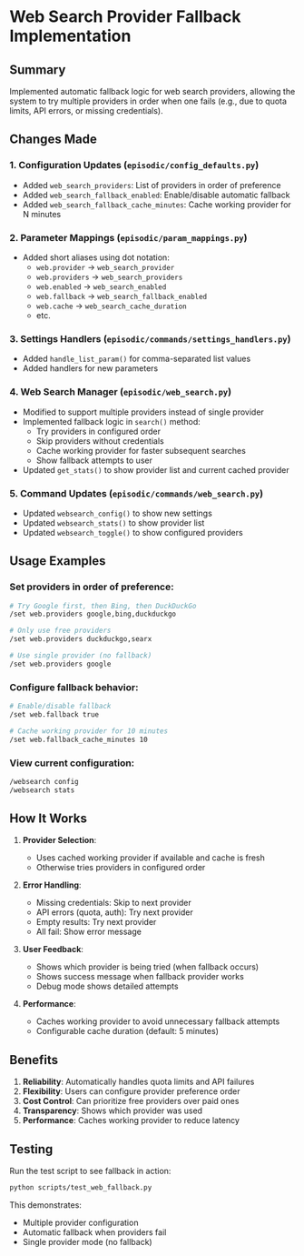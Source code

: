 # Web Search Provider Fallback Implementation

## Summary

Implemented automatic fallback logic for web search providers, allowing the system to try multiple providers in order when one fails (e.g., due to quota limits, API errors, or missing credentials).

## Changes Made

### 1. Configuration Updates (`episodic/config_defaults.py`)
- Added `web_search_providers`: List of providers in order of preference
- Added `web_search_fallback_enabled`: Enable/disable automatic fallback
- Added `web_search_fallback_cache_minutes`: Cache working provider for N minutes

### 2. Parameter Mappings (`episodic/param_mappings.py`)
- Added short aliases using dot notation:
  - `web.provider` → `web_search_provider`
  - `web.providers` → `web_search_providers`
  - `web.enabled` → `web_search_enabled`
  - `web.fallback` → `web_search_fallback_enabled`
  - `web.cache` → `web_search_cache_duration`
  - etc.

### 3. Settings Handlers (`episodic/commands/settings_handlers.py`)
- Added `handle_list_param()` for comma-separated list values
- Added handlers for new parameters

### 4. Web Search Manager (`episodic/web_search.py`)
- Modified to support multiple providers instead of single provider
- Implemented fallback logic in `search()` method:
  - Try providers in configured order
  - Skip providers without credentials
  - Cache working provider for faster subsequent searches
  - Show fallback attempts to user
- Updated `get_stats()` to show provider list and current cached provider

### 5. Command Updates (`episodic/commands/web_search.py`)
- Updated `websearch_config()` to show new settings
- Updated `websearch_stats()` to show provider list
- Updated `websearch_toggle()` to show configured providers

## Usage Examples

### Set providers in order of preference:
```bash
# Try Google first, then Bing, then DuckDuckGo
/set web.providers google,bing,duckduckgo

# Only use free providers
/set web.providers duckduckgo,searx

# Use single provider (no fallback)
/set web.providers google
```

### Configure fallback behavior:
```bash
# Enable/disable fallback
/set web.fallback true

# Cache working provider for 10 minutes
/set web.fallback_cache_minutes 10
```

### View current configuration:
```bash
/websearch config
/websearch stats
```

## How It Works

1. **Provider Selection**: 
   - Uses cached working provider if available and cache is fresh
   - Otherwise tries providers in configured order

2. **Error Handling**:
   - Missing credentials: Skip to next provider
   - API errors (quota, auth): Try next provider
   - Empty results: Try next provider
   - All fail: Show error message

3. **User Feedback**:
   - Shows which provider is being tried (when fallback occurs)
   - Shows success message when fallback provider works
   - Debug mode shows detailed attempts

4. **Performance**:
   - Caches working provider to avoid unnecessary fallback attempts
   - Configurable cache duration (default: 5 minutes)

## Benefits

1. **Reliability**: Automatically handles quota limits and API failures
2. **Flexibility**: Users can configure provider preference order
3. **Cost Control**: Can prioritize free providers over paid ones
4. **Transparency**: Shows which provider was used
5. **Performance**: Caches working provider to reduce latency

## Testing

Run the test script to see fallback in action:
```bash
python scripts/test_web_fallback.py
```

This demonstrates:
- Multiple provider configuration
- Automatic fallback when providers fail
- Single provider mode (no fallback)